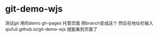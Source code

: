 # git-demo-wjs
测试git 用的demo
gh-pages 托管页面 把branch变成这个 然后在地址栏输入 qiufuli.github.io/git-demo-wjs
就能看到页面了
